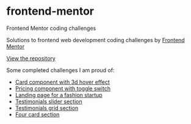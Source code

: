 # frontend-mentor
Frontend Mentor coding challenges

Solutions to frontend web development coding challenges by [Frontend Mentor](https://www.frontendmentor.io)

[View the repository](https://github.com/alimansoor-create/frontend-mentor)

Some completed challenges I am proud of:
- [Card component with 3d hover effect](https://alimansoor-create.github.io/frontend-mentor/stats-preview-card-component)
- [Pricing component with toggle switch](https://alimansoor-create.github.io/frontend-mentor/pricing-component-with-billing-toggle)
- [Landing page for a fashion startup](https://alimansoor-create.github.io/frontend-mentor/base-apparel-coming-soon-master)
- [Testimonials slider section](https://alimansoor-create.github.io/frontend-mentor/coding-bootcamp-testimonials-slider-master)
- [Testimonials grid section](https://alimansoor-create.github.io/frontend-mentor/testimonials-grid-section-main)
- [Four card section](https://alimansoor-create.github.io/frontend-mentor/four-card-feature-section-master)
